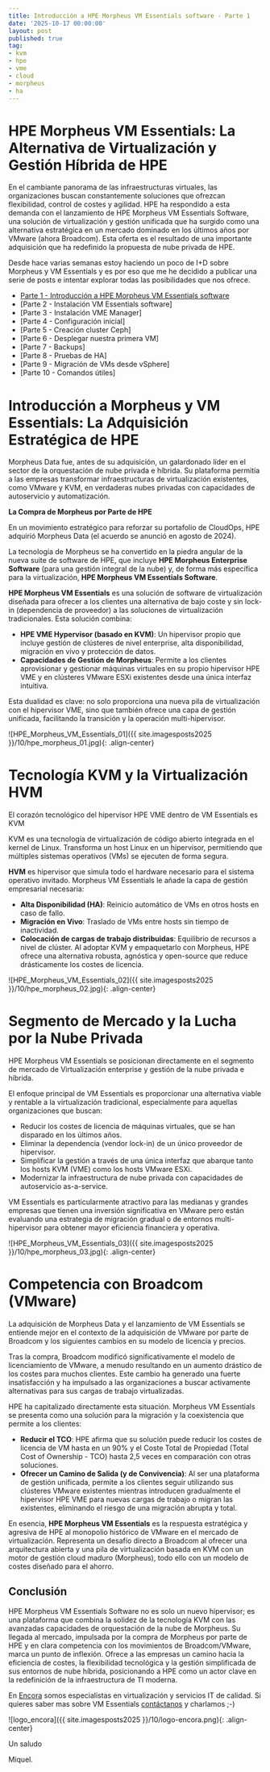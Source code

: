 ```yaml
---
title: Introducción a HPE Morpheus VM Essentials software - Parte 1
date: '2025-10-17 00:00:00'
layout: post
published: true
tag:
- kvm
- hpe
- vme
- cloud
- morpheus
- ha
---
```


# HPE Morpheus VM Essentials: La Alternativa de Virtualización y Gestión Híbrida de HPE

En el cambiante panorama de las infraestructuras virtuales, las organizaciones buscan constantemente soluciones que ofrezcan flexibilidad, control de costes y agilidad. HPE ha respondido a esta demanda con el lanzamiento de HPE Morpheus VM Essentials Software, una solución de virtualización y gestión unificada que ha surgido como una alternativa estratégica en un mercado dominado en los últimos años por VMware (ahora Broadcom). 
Esta oferta es el resultado de una importante adquisición que ha redefinido la propuesta de nube privada de HPE.

Desde hace varias semanas estoy haciendo un poco de I+D sobre Morpheus y VM Essentials y es por eso que me he decidido a publicar una serie de posts e intentar explorar todas las posibilidades que nos ofrece.

- [Parte 1 - Introducción a HPE Morpheus VM Essentials software](https://miquelmariano.github.io/2025/10/17/introduccion-hpe-morpheus-vm-essentials-software/)
- [Parte 2 - Instalación VM Essentials software]
- [Parte 3 - Instalación VME Manager]
- [Parte 4 - Configuración inicial]
- [Parte 5 - Creación cluster Ceph]
- [Parte 6 - Desplegar nuestra primera VM]
- [Parte 7 - Backups]
- [Parte 8 - Pruebas de HA]
- [Parte 9 - Migración de VMs desde vSphere]
- [Parte 10 - Comandos útiles]

# Introducción a Morpheus y VM Essentials: La Adquisición Estratégica de HPE

Morpheus Data fue, antes de su adquisición, un galardonado líder en el sector de la orquestación de nube privada e híbrida. Su plataforma permitía a las empresas transformar infraestructuras de virtualización existentes, como VMware y KVM, en verdaderas nubes privadas con capacidades de autoservicio y automatización.

**La Compra de Morpheus por Parte de HPE**

En un movimiento estratégico para reforzar su portafolio de CloudOps, HPE adquirió Morpheus Data (el acuerdo se anunció en agosto de 2024).

La tecnología de Morpheus se ha convertido en la piedra angular de la nueva suite de software de HPE, que incluye **HPE Morpheus Enterprise Software** (para una gestión integral de la nube) y, de forma más específica para la virtualización, **HPE Morpheus VM Essentials Software**.

**HPE Morpheus VM Essentials** es una solución de software de virtualización diseñada para ofrecer a los clientes una alternativa de bajo coste y sin lock-in (dependencia de proveedor) a las soluciones de virtualización tradicionales. Esta solución combina:
  - **HPE VME Hypervisor (basado en KVM)**: Un hipervisor propio que incluye gestión de clústeres de nivel enterprise, alta disponibilidad, migración en vivo y protección de datos.
  - **Capacidades de Gestión de Morpheus**: Permite a los clientes aprovisionar y gestionar máquinas virtuales en su propio hipervisor HPE VME y en clústeres VMware ESXi existentes desde una única interfaz intuitiva.

Esta dualidad es clave: no solo proporciona una nueva pila de virtualización con el hipervisor VME, sino que también ofrece una capa de gestión unificada, facilitando la transición y la operación multi-hipervisor.

![HPE_Morpheus_VM_Essentials_01]({{ site.imagesposts2025 }}/10/hpe_morpheus_01.jpg){: .align-center}

# Tecnología KVM y la Virtualización HVM

El corazón tecnológico del hipervisor HPE VME dentro de VM Essentials es KVM 

KVM es una tecnología de virtualización de código abierto integrada en el kernel de Linux. Transforma un host Linux en un hipervisor, permitiendo que múltiples sistemas operativos (VMs) se ejecuten de forma segura.

**HVM** es hipervisor que simula todo el hardware necesario para el sistema operativo invitado. Morpheus VM Essentials le añade la capa de gestión empresarial necesaria:
  - **Alta Disponibilidad (HA)**: Reinicio automático de VMs en otros hosts en caso de fallo.
  - **Migración en Vivo**: Traslado de VMs entre hosts sin tiempo de inactividad.
  - **Colocación de cargas de trabajo distribuidas**: Equilibrio de recursos a nivel de clúster.
Al adoptar KVM y empaquetarlo con Morpheus, HPE ofrece una alternativa robusta, agnóstica y open-source que reduce drásticamente los costes de licencia.

![HPE_Morpheus_VM_Essentials_02]({{ site.imagesposts2025 }}/10/hpe_morpheus_02.jpg){: .align-center}

# Segmento de Mercado y la Lucha por la Nube Privada
HPE Morpheus VM Essentials se posicionan directamente en el segmento de mercado de Virtualización enterprise y gestión de la nube privada e híbrida.

El enfoque principal de VM Essentials es proporcionar una alternativa viable y rentable a la virtualización tradicional, especialmente para aquellas organizaciones que buscan:
  - Reducir los costes de licencia de máquinas virtuales, que se han disparado en los últimos años.
  - Eliminar la dependencia (vendor lock-in) de un único proveedor de hipervisor.
  - Simplificar la gestión a través de una única interfaz que abarque tanto los hosts KVM (VME) como los hosts VMware ESXi.
  - Modernizar la infraestructura de nube privada con capacidades de autoservicio as-a-service.

VM Essentials es particularmente atractivo para las medianas y grandes empresas que tienen una inversión significativa en VMware pero están evaluando una estrategia de migración gradual o de entornos multi-hipervisor para obtener mayor eficiencia financiera y operativa. 

![HPE_Morpheus_VM_Essentials_03]({{ site.imagesposts2025 }}/10/hpe_morpheus_03.jpg){: .align-center}

# Competencia con Broadcom (VMware)
La adquisición de Morpheus Data y el lanzamiento de VM Essentials se entiende mejor en el contexto de la adquisición de VMware por parte de Broadcom y los siguientes cambios en su modelo de licencia y precios.

Tras la compra, Broadcom modificó significativamente el modelo de licenciamiento de VMware, a menudo resultando en un aumento drástico de los costes para muchos clientes. Este cambio ha generado una fuerte insatisfacción y ha impulsado a las organizaciones a buscar activamente alternativas para sus cargas de trabajo virtualizadas.

HPE ha capitalizado directamente esta situación. Morpheus VM Essentials se presenta como una solución para la migración y la coexistencia que permite a los clientes:
  - **Reducir el TCO**: HPE afirma que su solución puede reducir los costes de licencia de VM hasta en un 90% y el Coste Total de Propiedad (Total Cost of Ownership - TCO) hasta 2,5 veces en comparación con otras soluciones.
  - **Ofrecer un Camino de Salida (y de Convivencia)**: Al ser una plataforma de gestión unificada, permite a los clientes seguir utilizando sus clústeres VMware existentes mientras introducen gradualmente el hipervisor HPE VME para nuevas cargas de trabajo o migran las existentes, eliminando el riesgo de una migración abrupta y total.

En esencia, **HPE Morpheus VM Essentials** es la respuesta estratégica y agresiva de HPE al monopolio histórico de VMware en el mercado de virtualización. Representa un desafío directo a Broadcom al ofrecer una arquitectura abierta y una pila de virtualización basada en KVM con un motor de gestión cloud maduro (Morpheus), todo ello con un modelo de costes diseñado para el ahorro.

## Conclusión
HPE Morpheus VM Essentials Software no es solo un nuevo hipervisor; es una plataforma que combina la solidez de la tecnología KVM  con las avanzadas capacidades de orquestación de la nube de Morpheus. 
Su llegada al mercado, impulsada por la compra de Morpheus por parte de HPE y en clara competencia con los movimientos de Broadcom/VMware, marca un punto de inflexión. 
Ofrece a las empresas un camino hacia la eficiencia de costes, la flexibilidad tecnológica y la gestión simplificada de sus entornos de nube híbrida, posicionando a HPE como un actor clave en la redefinición de la infraestructura de TI moderna.


En [Encora](https://encora.es/) somos especialistas en virtualización y servicios IT de calidad. Si quieres saber mas sobre VM Essentials [contáctanos](https://encora.es/hablamos/) y charlamos ;-)

![logo_encora]({{ site.imagesposts2025 }}/10/logo-encora.png){: .align-center}

Un saludo

Miquel.